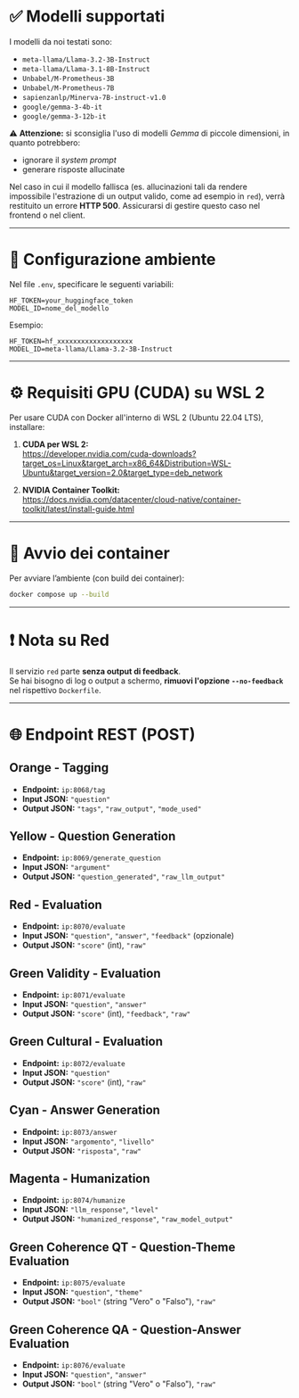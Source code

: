 # ✅ Modelli supportati

I modelli da noi testati sono:

- `meta-llama/Llama-3.2-3B-Instruct`
- `meta-llama/Llama-3.1-8B-Instruct`
- `Unbabel/M-Prometheus-3B`
- `Unbabel/M-Prometheus-7B`
- `sapienzanlp/Minerva-7B-instruct-v1.0`
- `google/gemma-3-4b-it`
- `google/gemma-3-12b-it`

⚠️ **Attenzione:** si sconsiglia l'uso di modelli *Gemma* di piccole dimensioni, in quanto potrebbero:
- ignorare il *system prompt*
- generare risposte allucinate

Nel caso in cui il modello fallisca (es. allucinazioni tali da rendere impossibile l'estrazione di un output valido, come ad esempio in `red`), verrà restituito un errore **HTTP 500**. Assicurarsi di gestire questo caso nel frontend o nel client.

---

# 🔐 Configurazione ambiente

Nel file `.env`, specificare le seguenti variabili:

```env
HF_TOKEN=your_huggingface_token
MODEL_ID=nome_del_modello
```

Esempio:

```env
HF_TOKEN=hf_xxxxxxxxxxxxxxxxxxx
MODEL_ID=meta-llama/Llama-3.2-3B-Instruct
```

---

# ⚙️ Requisiti GPU (CUDA) su WSL 2

Per usare CUDA con Docker all'interno di WSL 2 (Ubuntu 22.04 LTS), installare:

1. **CUDA per WSL 2:**  
   https://developer.nvidia.com/cuda-downloads?target_os=Linux&target_arch=x86_64&Distribution=WSL-Ubuntu&target_version=2.0&target_type=deb_network

2. **NVIDIA Container Toolkit:**  
   https://docs.nvidia.com/datacenter/cloud-native/container-toolkit/latest/install-guide.html

---

# 🚣 Avvio dei container

Per avviare l’ambiente (con build dei container):

```bash
docker compose up --build
```

---

# ❗ Nota su Red

Il servizio `red` parte **senza output di feedback**.  
Se hai bisogno di log o output a schermo, **rimuovi l'opzione `--no-feedback`** nel rispettivo `Dockerfile`.

---

# 🌐 Endpoint REST (POST)

## Orange - Tagging
- **Endpoint:** `ip:8068/tag`
- **Input JSON:** `"question"`
- **Output JSON:** `"tags"`, `"raw_output"`, `"mode_used"`

## Yellow - Question Generation
- **Endpoint:** `ip:8069/generate_question`
- **Input JSON:** `"argument"`
- **Output JSON:** `"question_generated"`, `"raw_llm_output"`

## Red - Evaluation
- **Endpoint:** `ip:8070/evaluate`
- **Input JSON:** `"question"`, `"answer"`, `"feedback"` (opzionale)
- **Output JSON:** `"score"` (int), `"raw"`

## Green Validity - Evaluation
- **Endpoint:** `ip:8071/evaluate`
- **Input JSON:** `"question"`, `"answer"`
- **Output JSON:** `"score"` (int), `"feedback"`, `"raw"`

## Green Cultural - Evaluation
- **Endpoint:** `ip:8072/evaluate`
- **Input JSON:** `"question"`
- **Output JSON:** `"score"` (int), `"raw"`

## Cyan - Answer Generation
- **Endpoint:** `ip:8073/answer`
- **Input JSON:** `"argomento"`, `"livello"`
- **Output JSON:** `"risposta"`, `"raw"`

## Magenta - Humanization
- **Endpoint:** `ip:8074/humanize`
- **Input JSON:** `"llm_response"`, `"level"`
- **Output JSON:** `"humanized_response"`, `"raw_model_output"`

## Green Coherence QT - Question-Theme Evaluation
- **Endpoint:** `ip:8075/evaluate`
- **Input JSON:** `"question"`, `"theme"`
- **Output JSON:** `"bool"` (string "Vero" o "Falso"), `"raw"`

## Green Coherence QA - Question-Answer Evaluation
- **Endpoint:** `ip:8076/evaluate`
- **Input JSON:** `"question"`, `"answer"`
- **Output JSON:** `"bool"` (string "Vero" o "Falso"), `"raw"`
